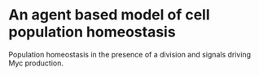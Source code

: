 # An agent based model of cell population homeostasis

Population homeostasis in the presence of a division and signals driving Myc production.
